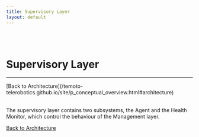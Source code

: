 ```yaml
---
title: Supervisory Layer
layout: default
---
```


<br><br>

# Supervisory Layer
<hr>
[Back to Architecture](/temoto-telerobotics.github.io/site/p_conceptual_overview.html#architecture) <br>
<br>

The supervisory layer contains two subsystems, the Agent and the Health Monitor, which control the behaviour of the Management layer.



[Back to Architecture](/temoto-telerobotics.github.io/site/p_conceptual_overview.html#architecture)

